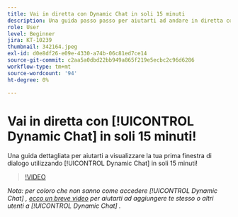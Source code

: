 ```yaml
---
title: Vai in diretta con Dynamic Chat in soli 15 minuti
description: Una guida passo passo per aiutarti ad andare in diretta con il tuo primo dialogo utilizzando il Dynamic Chat in soli 15 minuti!
role: User
level: Beginner
jira: KT-10239
thumbnail: 342164.jpeg
exl-id: d0e8df26-e09e-4330-a74b-06c81ed7ce14
source-git-commit: c2aa5a0dbd22bb949a865f219e5ecbc2c96d6286
workflow-type: tm+mt
source-wordcount: '94'
ht-degree: 0%

---
```


# Vai in diretta con [!UICONTROL Dynamic Chat]  in soli 15 minuti!

Una guida dettagliata per aiutarti a visualizzare la tua prima finestra di dialogo utilizzando [!UICONTROL Dynamic Chat]  in soli 15 minuti!

>[!VIDEO](https://video.tv.adobe.com/v/342164/?quality=12&learn=on)

*Nota: per coloro che non sanno come accedere [!UICONTROL Dynamic Chat] , [ecco un breve video](https://experienceleague.adobe.com/docs/marketo-learn/tutorials/dynamic-chat/user-management.html?lang=en) per aiutarti ad aggiungere te stesso o altri utenti a [!UICONTROL Dynamic Chat] .*
